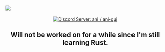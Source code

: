 <h1>
    <a href="https://github.com/h4rldev/ani.rs">
        <img src="https://capsule-render.vercel.app/api?type=transparent&text=ani.rs&fontSize=50&desc=A%20simple,%20fast,%20efficient%20scraper,%20downloader,%20streamer,%20and%20grabber.&fontColor=005363&height=256&animation=twinkling">
    </a>
</h1>
<p align="center">
    <a href="https://discord.gg/bMWgD85MJ6">
        <img src="https://img.shields.io/badge/Discord%20Server-ani%20%2F%20ani--gui-darkgrey?style=for-the-badge"
        alt="Discord Server: ani / ani-gui">
    </a>
</p>

<h2 align="center">
    Will not be worked on for a while since I'm still learning Rust.
</h2>